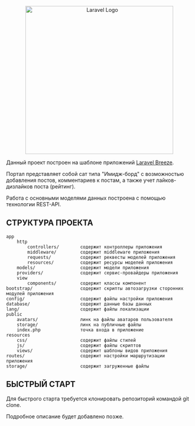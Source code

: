 <p align="center"><a href="https://laravel.com" target="_blank"><img src="https://raw.githubusercontent.com/laravel/art/master/logo-lockup/5%20SVG/2%20CMYK/1%20Full%20Color/laravel-logolockup-cmyk-red.svg" width="400" alt="Laravel Logo"></a></p>

Данный проект построен на шаблоне приложений [Laravel Breeze](http://www.laravel.com/).

Портал представляет собой сат типа "Имидж-борд" с возможностью добавления постов, комментариев к постам,
а также учет лайков-дизлайков поста (рейтинг).

Работа с основными моделями данных построена с помощью технологии REST-API.

СТРУКТУРА ПРОЕКТА
-------------------

```
app
    http
        controllers/        содержит контроллеры приложения 
        middleware/         содержит middleware приложения
        requests/           содержит реквесты моделей приложения  
        resources/          содержит ресурсы моделей приложения 
    models/                 содержит модели приложения
    providers/              содержит сервис-провайдеры приложения
    view
        components/         содержит классы компонент
bootstrap/                  содержит скрипты автозагрузки сторонних модулей приложения
config/                     содержит файлы настройки приложения
database/                   содержит данные базы данных
lang/                       содержит файлы локализации
public
    avatars/                линк на файлы аватаров пользователя
    storage/                линк на публичные файлы
    index.php               точка входа в приложение
resources
    css/                    содержит файлы стилей
    js/                     содержит файлы скриптов
    views/                  содержит шаблоны видов приложения
routes/                     содержит настройки маршрутизации приложения
storage/                    содержит загруженные файлы
```


БЫСТРЫЙ СТАРТ
-------------------

Для быстрого старта требуется клонировать репозиторий командой git clone.

Подробное описание будет добавлено позже.
